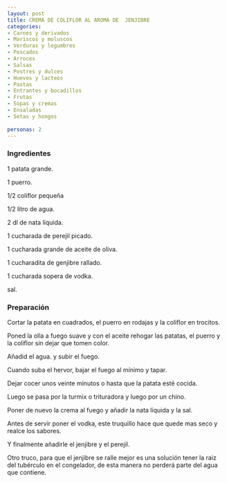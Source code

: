```yaml
---
layout: post
title: CREMA DE COLIFLOR AL AROMA DE  JENJIBRE
categories:
- Carnes y derivados
- Mariscos y moluscos
- Verduras y legumbres
- Pescados
- Arroces
- Salsas
- Postres y dulces
- Huevos y lacteos
- Pastas
- Entrantes y bocadillos
- Frutas
- Sopas y cremas
- Ensaladas
- Setas y hongos
 
personas: 2 
---
```

<h3>Ingredientes</h3>
1  patata  grande.

1  puerro.

1/2  coliflor pequeña

1/2  litro de agua.

2  dl  de nata líquida.

1  cucharada de perejil picado.

1  cucharada grande  de aceite de oliva.

1  cucharadita de genjibre rallado.

1  cucharada sopera  de vodka.

sal.

<h3>Preparación</h3>
Cortar la patata en cuadrados, el puerro en rodajas y  la coliflor en trocitos.

Poned la olla a fuego suave y con el aceite rehogar las patatas, el puerro y  la coliflor sin dejar que tomen color.

Añadid el agua. y  subir el fuego.

Cuando suba el hervor, bajar el fuego al mínimo y tapar.

Dejar cocer  unos veinte minutos o  hasta que la patata esté cocida.

Luego se pasa por la turmix  o  trituradora y  luego por un chino.

Poner de nuevo la crema al fuego y   añadir la nata líquida  y  la sal.

Antes de servir poner el vodka, este truquillo hace que quede mas seco y  realce los sabores.

Y  finalmente añadirle  el jenjibre  y  el perejil.

Otro truco, para que el jenjibre se ralle mejor es una solución tener la raiz del tubérculo en el congelador, de esta manera no perderá parte del agua que contiene.

